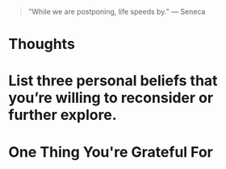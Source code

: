 
> \"While we are postponing, life speeds by.\" — Seneca

# Thoughts

# List three personal beliefs that you’re willing to reconsider or further explore.

# One Thing You're Grateful For

